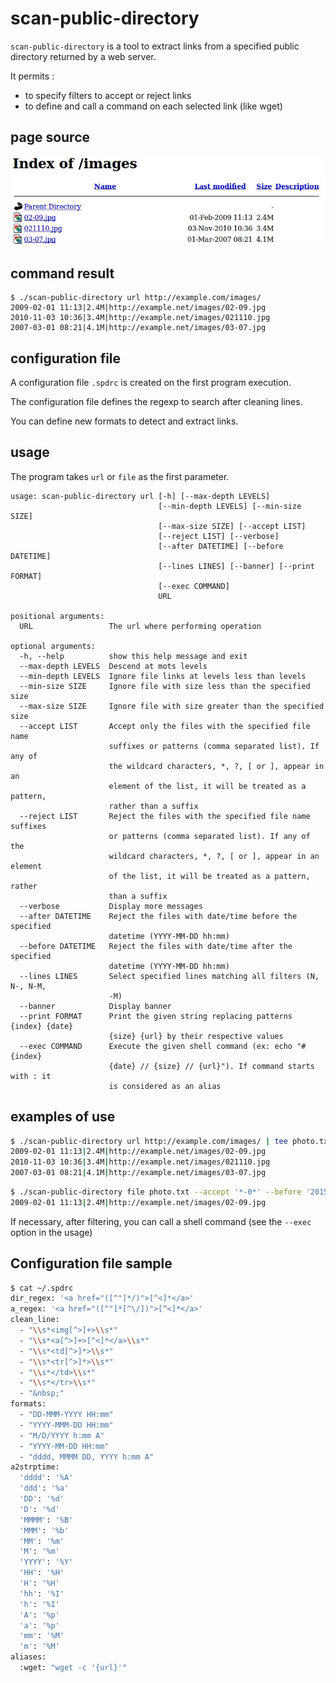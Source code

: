 # scan-public-directory 

`scan-public-directory` is a tool to extract links from a specified public directory returned by a web server.

It permits :
- to specify filters to accept or reject links
- to define and call a command on each selected link (like wget)

## page source

![capture](capture.jpg?raw=true)

## command result

```
$ ./scan-public-directory url http://example.com/images/ 
2009-02-01 11:13|2.4M|http://example.net/images/02-09.jpg
2010-11-03 10:36|3.4M|http://example.net/images/021110.jpg
2007-03-01 08:21|4.1M|http://example.net/images/03-07.jpg
```

## configuration file

A configuration file `.spdrc` is created on the first program execution.

The configuration file defines the regexp to search after cleaning lines.

You can define new formats to detect and extract links.

## usage 
           
The program takes `url` or `file` as the first parameter.                    
                    
```                 
usage: scan-public-directory url [-h] [--max-depth LEVELS]
                                 [--min-depth LEVELS] [--min-size SIZE]
                                 [--max-size SIZE] [--accept LIST]
                                 [--reject LIST] [--verbose]
                                 [--after DATETIME] [--before DATETIME]
                                 [--lines LINES] [--banner] [--print FORMAT]
                                 [--exec COMMAND]
                                 URL

positional arguments:
  URL                 The url where performing operation

optional arguments:
  -h, --help          show this help message and exit
  --max-depth LEVELS  Descend at mots levels
  --min-depth LEVELS  Ignore file links at levels less than levels
  --min-size SIZE     Ignore file with size less than the specified size
  --max-size SIZE     Ignore file with size greater than the specified size
  --accept LIST       Accept only the files with the specified file name
                      suffixes or patterns (comma separated list). If any of
                      the wildcard characters, *, ?, [ or ], appear in an
                      element of the list, it will be treated as a pattern,
                      rather than a suffix
  --reject LIST       Reject the files with the specified file name suffixes
                      or patterns (comma separated list). If any of the
                      wildcard characters, *, ?, [ or ], appear in an element
                      of the list, it will be treated as a pattern, rather
                      than a suffix
  --verbose           Display more messages
  --after DATETIME    Reject the files with date/time before the specified
                      datetime (YYYY-MM-DD hh:mm)
  --before DATETIME   Reject the files with date/time after the specified
                      datetime (YYYY-MM-DD hh:mm)
  --lines LINES       Select specified lines matching all filters (N, N-, N-M,
                      -M)
  --banner            Display banner
  --print FORMAT      Print the given string replacing patterns {index} {date}
                      {size} {url} by their respective values
  --exec COMMAND      Execute the given shell command (ex: echo "#{index}
                      {date} // {size} // {url}"). If command starts with : it
                      is considered as an alias
```

## examples of use

```bash
$ ./scan-public-directory url http://example.com/images/ | tee photo.txt
2009-02-01 11:13|2.4M|http://example.net/images/02-09.jpg
2010-11-03 10:36|3.4M|http://example.net/images/021110.jpg
2007-03-01 08:21|4.1M|http://example.net/images/03-07.jpg
``` 

```bash
$ ./scan-public-directory file photo.txt --accept '*-0*' --before '2015-12-25 19:34' --max-size '3M'
2009-02-01 11:13|2.4M|http://example.net/images/02-09.jpg
``` 

If necessary, after filtering, you can call a shell command (see the `--exec` option in the usage)


## Configuration file sample

```bash
$ cat ~/.spdrc 
dir_regex: '<a href="([^"]*/)">[^<]*</a>'
a_regex: '<a href="([^"]*[^\/])">[^<]*</a>'
clean_line:
  - "\\s*<img[^>]+>\\s*"
  - "\\s*<a[^>]+>[^<]*</a>\\s*"
  - "\\s*<td[^>]*>\\s*"
  - "\\s*<tr[^>]*>\\s*"
  - "\\s*</td>\\s*"
  - "\\s*</tr>\\s*"
  - "&nbsp;"
formats:
  - "DD-MMM-YYYY HH:mm"
  - "YYYY-MMM-DD HH:mm"
  - "M/D/YYYY h:mm A"
  - "YYYY-MM-DD HH:mm"
  - "dddd, MMMM DD, YYYY h:mm A"
a2strptime:
  'dddd': '%A'
  'ddd': '%a'
  'DD': '%d'
  'D': '%d'
  'MMMM': '%B'
  'MMM': '%b'
  'MM': '%m'
  'M': '%m'
  'YYYY': '%Y'
  'HH': '%H'
  'H': '%H'
  'hh': '%I'
  'h': '%I'
  'A': '%p'
  'a': '%p'
  'mm': '%M'
  'm': '%M'
aliases:
  :wget: "wget -c '{url}'"
```
